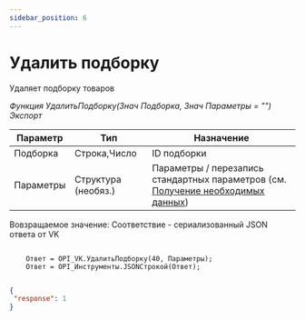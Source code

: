 ```yaml
---
sidebar_position: 6
---
```


# Удалить подборку
Удаляет подборку товаров

*Функция УдалитьПодборку(Знач Подборка, Знач Параметры = "") Экспорт*

  | Параметр | Тип | Назначение |
  |-|-|-|
  | Подборка | Строка,Число | ID подборки |
  | Параметры | Структура (необяз.) | Параметры / перезапись стандартных параметров (см. [Получение необходимых данных](../)) |
  
  Вовзращаемое значение: Соответствие - сериализованный JSON ответа от VK

```bsl title="Пример кода"

    Ответ = OPI_VK.УдалитьПодборку(40, Параметры);       
    Ответ = OPI_Инструменты.JSONСтрокой(Ответ);

```

```json title="Результат"

{
 "response": 1
}

```
